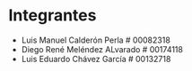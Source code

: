 # Integrantes
* Luis Manuel Calderón Perla # 00082318
* Diego René Meléndez ALvarado # 00174118
* Luis Eduardo Chávez García # 00132718
